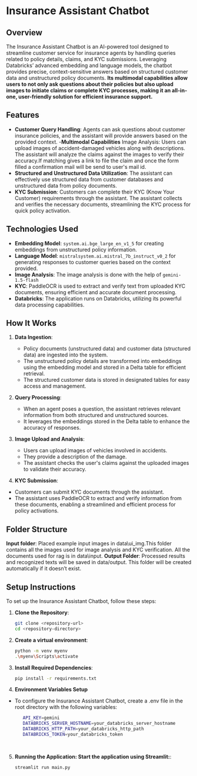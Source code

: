 
# Insurance Assistant Chatbot

## Overview

The Insurance Assistant Chatbot is an AI-powered tool designed to streamline customer service for insurance agents by handling queries related to policy details, claims, and KYC submissions. Leveraging Databricks’ advanced embedding and language models, the chatbot provides precise, context-sensitive answers based on structured customer data and unstructured policy documents. **Its multimodal capabilities allow users to not only ask questions about their policies but also upload images to initiate claims or complete KYC processes, making it an all-in-one, user-friendly solution for efficient insurance support.**

## Features
- **Customer Query Handling**: Agents can ask questions about customer insurance policies, and the assistant will provide answers based on the provided context.
-**Multimodal Capabilities**
Image Analysis:  Users can upload images of accident-damaged vehicles along with descriptions. The assistant will analyze the claims against the images to verify their accuracy.If matching gives a link to file the claim and once the form filled a confirmation mail will be send to user's mail id.
- **Structured and Unstructured Data Utilization**: The assistant can effectively use structured data from customer databases and unstructured data from policy documents.
- **KYC Submission**: Customers can complete their KYC (Know Your Customer) requirements through the assistant. The assistant collects and verifies the necessary documents, streamlining the KYC process for quick policy activation.

## Technologies Used
- **Embedding Model**: `system.ai.bge_large_en_v1_5` for creating embeddings from unstructured policy information.
- **Language Model**: `mistralsystem.ai.mistral_7b_instruct_v0_2` for generating responses to customer queries based on the context provided.
- **Image Analysis**: The image analysis is done with the help of `gemini-1.5-flash`
- **KYC**: PaddleOCR is used to extract and verify text from uploaded KYC documents, ensuring efficient and accurate document processing.
- **Databricks**: The application runs on Databricks, utilizing its powerful data processing capabilities.

## How It Works
1. **Data Ingestion**: 
   - Policy documents (unstructured data) and customer data (structured data) are ingested into the system.
   - The unstructured policy details are transformed into embeddings using the embedding model and stored in a Delta table for efficient retrieval.
   - The structured customer data is stored in designated tables for easy access and management.

2. **Query Processing**: 
   - When an agent poses a question, the assistant retrieves relevant information from both structured and unstructured sources. 
   - It leverages the embeddings stored in the Delta table to enhance the accuracy of responses.

3. **Image Upload and Analysis**:
   - Users can upload images of vehicles involved in accidents.
   - They provide a description of the damage.
   - The assistant checks the user's claims against the uploaded images to validate their accuracy.

4. **KYC Submission**:

- Customers can submit KYC documents through the assistant.
- The assistant uses PaddleOCR to extract and verify information from these documents, enabling a streamlined and efficient process for policy activations. 

## Folder Structure

**Input folder**: Placed example input images in data\ui_img.This folder contains all the images used for image analysis and KYC verification. All the documents used for rag is in data\input.
**Output Folder**: Processed results and recognized texts will be saved in data/output. This folder will be created automatically if it doesn’t exist.

## Setup Instructions
To set up the Insurance Assistant Chatbot, follow these steps:

1. **Clone the Repository**:
   ```bash
   git clone <repository-url>
   cd <repository-directory>

2. **Create a virtual environment**:
   ```bash
   python -m venv myenv
   .\myenv\Scripts\activate

3. **Install Required Dependencies**:
     ```bash
     pip install -r requirements.txt
4. **Environment Variables Setup**
- To configure the Insurance Assistant Chatbot, create a .env file in the root directory with the following variables:
   ```bash
      API_KEY=gemini
      DATABRICKS_SERVER_HOSTNAME=your_databricks_server_hostname
      DATABRICKS_HTTP_PATH=your_databricks_http_path
      DATABRICKS_TOKEN=your_databricks_token
    
    
5. **Running the Application: Start the application using Streamlit:**:
     ```bash
     streamlit run main.py

   




